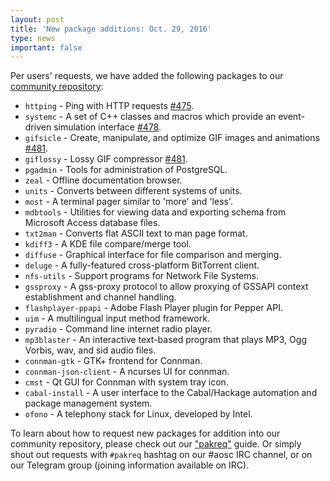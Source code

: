 ```yaml
---
layout: post
title: 'New package additions: Oct. 29, 2016'
type: news
important: false
---
```


Per users' requests, we have added the following packages to our [community repository](https://repo.aosc.io/):

- `httping` - Ping with HTTP requests [#475](https://github.com/AOSC-Dev/aosc-os-abbs/issues/475).
- `systemc` - A set of C++ classes and macros which provide an event-driven simulation interface [#478](https://github.com/AOSC-Dev/aosc-os-abbs/issues/478).
- `gifsicle` - Create, manipulate, and optimize GIF images and animations [#481](https://github.com/AOSC-Dev/aosc-os-abbs/issues/481).
- `giflossy` - Lossy GIF compressor [#481](https://github.com/AOSC-Dev/aosc-os-abbs/issues/481).
- `pgadmin` - Tools for administration of PostgreSQL.
- `zeal` - Offline documentation browser.
- `units` - Converts between different systems of units.
- `most` - A terminal pager similar to 'more' and 'less'.
- `mdbtools` - Utilities for viewing data and exporting schema from Microsoft Access database files.
- `txt2man` - Converts flat ASCII text to man page format.
- `kdiff3` - A KDE file compare/merge tool.
- `diffuse` - Graphical interface for file comparison and merging.
- `deluge` - A fully-featured cross-platform ​BitTorrent client.
- `nfs-utils` - Support programs for Network File Systems.
- `gssproxy` - A gss-proxy protocol to allow proxying of GSSAPI context establishment and channel handling.
- `flashplayer-ppapi` - Adobe Flash Player plugin for Pepper API.
- `uim` - A multilingual input method framework.
- `pyradio` - Command line internet radio player.
- `mp3blaster` - An interactive text-based program that plays MP3, Ogg Vorbis, wav, and sid audio files.
- `connman-gtk` - GTK+ frontend for Connman.
- `connman-json-client` - A ncurses UI for connman.
- `cmst` - Qt GUI for Connman with system tray icon.
- `cabal-install` - A user interface to the Cabal/Hackage automation and package management system.
- `ofono` - A telephony stack for Linux, developed by Intel.

To learn about how to request new packages for addition into our community repository, please check out our ["pakreq"](https://github.com/AOSC-Dev/aosc-os-abbs/blob/staging/CONTRIBUTING.md#hey-i-need-a-new-package) guide. Or simply shout out requests with `#pakreq` hashtag on our #aosc IRC channel, or on our Telegram group (joining information available on IRC).